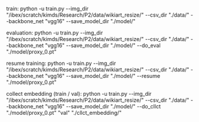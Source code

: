 train: python -u train.py --img_dir "/ibex/scratch/kimds/Research/P2/data/wikiart_resize/" --csv_dir "./data/" --backbone_net "vgg16" --save_model_dir "./model/"

evaluation: python -u train.py --img_dir "/ibex/scratch/kimds/Research/P2/data/wikiart_resize/" --csv_dir "./data/" --backbone_net "vgg16" --save_model_dir "./model/" --do_eval "./model/proxy_0.pt"

resume training: python -u train.py --img_dir "/ibex/scratch/kimds/Research/P2/data/wikiart_resize/" --csv_dir "./data/" --backbone_net "vgg16" --save_model_dir "./model/" --resume "./model/proxy_0.pt"

collect embedding (train / val): python -u train.py --img_dir "/ibex/scratch/kimds/Research/P2/data/wikiart_resize/" --csv_dir "./data/" --backbone_net "vgg16" --save_model_dir "./model/" --do_cllct "./model/proxy_0.pt" "val" "./cllct_embedding/"
